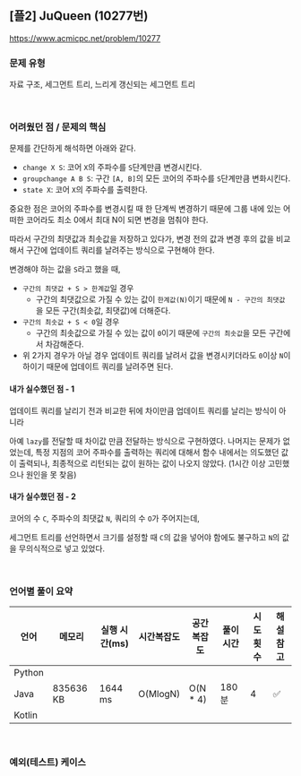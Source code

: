 ## [플2] JuQueen (10277번)

https://www.acmicpc.net/problem/10277

### 문제 유형

자료 구조, 세그먼트 트리, 느리게 갱신되는 세그먼트 트리

<br>

### 어려웠던 점 / 문제의 핵심

문제를 간단하게 해석하면 아래와 같다.

- `change X S`: 코어 `X`의 주파수를 `S`단계만큼 변경시킨다.
- `groupchange A B S`: 구간 `[A, B]`의 모든 코어의 주파수를 `S`단계만큼 변화시킨다.
- `state X`: 코어 `X`의 주파수를 출력한다.

중요한 점은 코어의 주파수를 변경시킬 때 한 단계씩 변경하기 때문에 그룹 내에 있는 어떠한 코어라도 최소 0에서 최대 N이 되면 변경을 멈춰야 한다.

따라서 구간의 최댓값과 최솟값을 저장하고 있다가, 변경 전의 값과 변경 후의 값을 비교해서 구간에 업데이트 쿼리를 날려주는 방식으로 구현해야 한다.

변경해야 하는 값을 `S`라고 했을 때,

- `구간의 최댓값 + S > 한계값`일 경우
  - 구간의 최댓값으로 가질 수 있는 값이 `한계값(N)`이기 때문에 `N - 구간의 최댓값`을 모든 구간(최솟값, 최댓값)에 더해준다.
- `구간의 최솟값 + S < 0`일 경우
  - 구간의 최솟값으로 가질 수 있는 값이 `0`이기 때문에 `구간의 최솟값`을 모든 구간에서 차감해준다.
- 위 2가지 경우가 아닐 경우 업데이트 쿼리를 날려서 값을 변경시키더라도 `0`이상 `N`이하이기 때문에 업데이트 쿼리를 날려주면 된다.

#### 내가 실수했던 점 - 1

업데이트 쿼리를 날리기 전과 비교한 뒤에 차이만큼 업데이트 쿼리를 날리는 방식이 아니라

아예 `lazy`를 전달할 때 차이값 만큼 전달하는 방식으로 구현하였다. 나머지는 문제가 없었는데, 특정 지점의 코어 주파수를 출력하는 쿼리에 대해서 함수 내에서는 의도했던 값이 출력되나, 최종적으로 리턴되는 값이 원하는 값이 나오지 않았다. (1시간 이상 고민했으나 원인을 못 찾음)

#### 내가 실수했던 점 - 2

코어의 수 `C`, 주파수의 최댓값 `N`, 쿼리의 수 `O`가 주어지는데,

세그먼트 트리를 선언하면서 크기를 설정할 때 `C`의 값을 넣어야 함에도 불구하고 `N`의 값을 무의식적으로 넣고 있었다.

<br>

### 언어별 풀이 요약

| 언어   | 메모리    | 실행 시간(ms) | 시간복잡도 | 공간복잡도 | 풀이 시간 | 시도 횟수 | 해설 참고          |
| ------ | --------- | ------------- | ---------- | ---------- | --------- | --------- | ------------------ |
| Python |           |               |            |            |           |           |                    |
| Java   | 835636 KB | 1644 ms       | O(MlogN)   | O(N * 4)   | 180분     | 4         | :white_check_mark: |
| Kotlin |           |               |            |            |           |           |                    |

<br>

### 예외(테스트) 케이스

```
```

